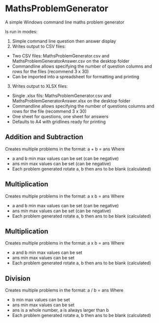 # MathsProblemGenerator
A simple Windows command line maths problem generator

Is run in modes:
1. Simple command line question then answer display
2. Writes output to CSV files:
 * Two CSV files: MathsProblemGenerator.csv and MathsProblemGeneratorAnswer.csv on the desktop folder
 * Commandline allows specifying the number of question columns and rows for the files (recommend 3 x 30)
 * Can be imported into a spreadsheet for formatting and printing
3. Writes output to XLSX files:
 * Single .xlsx fils: MathsProblemGenerator.csv and MathsProblemGeneratorAnswer.xlsx on the desktop folder
 * Commandline allows specifying the number of questions columns and rows for the file (recommend 3 x 30)
 * One sheet for questions, one sheet for answers
 * Defaults to A4 with gridlines ready for printing

## Addition and Subtraction
Creates multiple problems in the format: a + b = ans
Where 
* a and b min max values can be set (can be negative)
* ans min max values can be set  (can be negative)
* Each problem generated rotate a, b then ans to be blank (calculated)

## Multiplication 
Creates multiple problems in the format: a x b = ans
Where 
* a and b min max values can be set (can be negative)
* ans min max values can be set (can be negative)
* Each problem generated rotate a, b then ans to be blank (calculated)

## Multiplication 
Creates multiple problems in the format: a x b = ans
Where 
* a and b min max values can be set
* ans min max values can be set
* Each problem generated rotate a, b then ans to be blank (calculated)

## Division 
Creates multiple problems in the format: a / b = ans
Where 
* b min max values can be set
* ans min max values can be set
* ans is a whole number, a is always larger than b
* Each problem generated rotate a, b then ans to be blank (calculated)